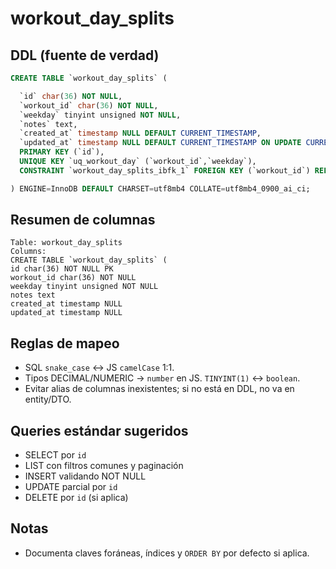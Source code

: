 # workout_day_splits

## DDL (fuente de verdad)
```sql
CREATE TABLE `workout_day_splits` (

  `id` char(36) NOT NULL,
  `workout_id` char(36) NOT NULL,
  `weekday` tinyint unsigned NOT NULL,
  `notes` text,
  `created_at` timestamp NULL DEFAULT CURRENT_TIMESTAMP,
  `updated_at` timestamp NULL DEFAULT CURRENT_TIMESTAMP ON UPDATE CURRENT_TIMESTAMP,
  PRIMARY KEY (`id`),
  UNIQUE KEY `uq_workout_day` (`workout_id`,`weekday`),
  CONSTRAINT `workout_day_splits_ibfk_1` FOREIGN KEY (`workout_id`) REFERENCES `workout_plans` (`id`) ON DELETE CASCADE

) ENGINE=InnoDB DEFAULT CHARSET=utf8mb4 COLLATE=utf8mb4_0900_ai_ci;
```

## Resumen de columnas
```
Table: workout_day_splits
Columns:
CREATE TABLE `workout_day_splits` (
id char(36) NOT NULL PK
workout_id char(36) NOT NULL
weekday tinyint unsigned NOT NULL
notes text
created_at timestamp NULL
updated_at timestamp NULL
```

## Reglas de mapeo
- SQL `snake_case` ↔ JS `camelCase` 1:1.
- Tipos DECIMAL/NUMERIC → `number` en JS. `TINYINT(1)` ↔ `boolean`.
- Evitar alias de columnas inexistentes; si no está en DDL, no va en entity/DTO.

## Queries estándar sugeridos
- SELECT por `id`
- LIST con filtros comunes y paginación
- INSERT validando NOT NULL
- UPDATE parcial por `id`
- DELETE por `id` (si aplica)

## Notas
- Documenta claves foráneas, índices y `ORDER BY` por defecto si aplica.
